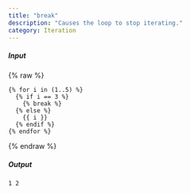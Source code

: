 ```yaml
---
title: "break"
description: "Causes the loop to stop iterating."
category: Iteration
---
```

##### Input
{% raw %}
~~~liquid
{% for i in (1..5) %}
  {% if i == 3 %}
    {% break %}
  {% else %}
    {{ i }}
  {% endif %}
{% endfor %}
~~~
{% endraw %}

##### Output

~~~liquid
1 2
~~~
